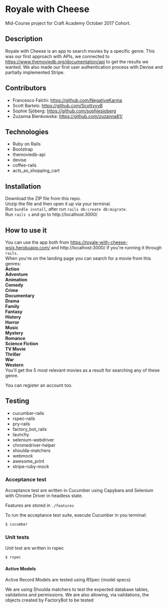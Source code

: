 # Royale with Cheese
Mid-Course project for Craft Academy October 2017 Cohort.

## Description
Royale with Cheese is an app to search movies by a specific genre.
This was our first approach with APIs, we connected to
https://www.themoviedb.org/documentation/api to get the results we wanted.
We also made our first user authentication process with Devise and partially implemented Stripe.

## Contributors
* Francesco Falchi: https://github.com/NegativeKarma
* Scott Bartels: https://github.com/ScottyyyB
* Sophie Sjöberg: https://github.com/sophiesjoberg
* Zuzanna Bienkowska: https://github.com/zuzanna81/

## Technologies
* Ruby on Rails
* Bootstrap
* themoviedb-api
* devise
* coffee-rails
* acts_as_shopping_cart

## Installation
Download the ZIP file from this repo.  
Unzip the file and then open it up via your terminal.  
Run `bundle install`, after run `rails db:create db:migrate`.  
Run `rails s` and go to http://localhost:3000/

## How to use it
You can use the app both from https://royale-with-cheese-wsix.herokuapp.com/ and
http://localhost:3000/ if you're running it through `rails`.  
When you're on the landing page you can search for a movie from this genres:  
**Action  
Adventure  
Animation  
Comedy  
Crime  
Documentary  
Drama  
Family  
Fantasy  
History  
Horror  
Music  
Mystery  
Romance  
Science Fiction  
TV Movie  
Thriller  
War  
Western**  
You'll get the 5 most relevant movies as a result for searching any of these genre.

You can register an account too.

## Testing
* cucumber-rails
* rspec-rails
* pry-rails
* factory_bot_rails
* launchy
* selenium-webdriver
* chromedriver-helper
* shoulda-matchers
* webmock
* awesome_print
* stripe-ruby-mock

### Acceptance test
Acceptance test are written in Cucumber using Capybara and Selenium with Chrome Driver in headless state.

Features are stored in `./features`

To run the acceptance test suite, execute Cucumber in you terminal:

```bash
$ cucumber
```

### Unit tests
Unit test are written in rspec

```bash
$ rspec
```

#### Active Models
Active Record Models are tested using RSpec (model specs)

We are using Shoulda matchers to test the expected database tables, validations and permissions.
We are also allowing, via validations, the objects created by FactoryBot to be tested
